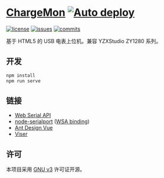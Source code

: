 [ChargeMon](https://charge.xingrz.me) [![Auto deploy](https://github.com/xingrz/ChargeMon/actions/workflows/deploy.yml/badge.svg)](https://github.com/xingrz/ChargeMon/actions/workflows/deploy.yml)
==========

[![license][license-img]][license-url] [![issues][issues-img]][issues-url] [![commits][commits-img]][commits-url]

基于 HTML5 的 USB 电表上位机。兼容 YZXStudio ZY1280 系列。

## 开发

```sh
npm install
npm run serve
```

## 链接

* [Web Serial API](https://wicg.github.io/serial/)
* [node-serialport](https://serialport.io/) ([WSA binding](https://github.com/nathanjel/serialport-binding-web-serial-api))
* [Ant Design Vue](https://antdv.com/)
* [Viser](https://viserjs.github.io/)

## 许可

本项目采用 [GNU v3](LICENSE) 许可证开源。

[license-img]: https://img.shields.io/github/license/xingrz/ChargeMon?style=flat-square
[license-url]: LICENSE
[issues-img]: https://img.shields.io/github/issues/xingrz/ChargeMon?style=flat-square
[issues-url]: https://github.com/xingrz/ChargeMon/issues
[commits-img]: https://img.shields.io/github/last-commit/xingrz/ChargeMon?style=flat-square
[commits-url]: https://github.com/xingrz/ChargeMon/commits/master
